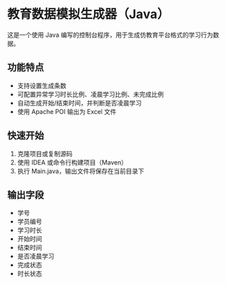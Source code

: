 # 教育数据模拟生成器（Java）

这是一个使用 Java 编写的控制台程序，用于生成仿教育平台格式的学习行为数据。

## 功能特点

- 支持设置生成条数
- 可配置异常学习时长比例、凌晨学习比例、未完成比例
- 自动生成开始/结束时间，并判断是否凌晨学习
- 使用 Apache POI 输出为 Excel 文件

## 快速开始

1. 克隆项目或复制源码
2. 使用 IDEA 或命令行构建项目（Maven）
3. 执行 Main.java，输出文件将保存在当前目录下

## 输出字段

- 学号
- 学员编号
- 学习时长
- 开始时间
- 结束时间
- 是否凌晨学习
- 完成状态
- 时长状态
